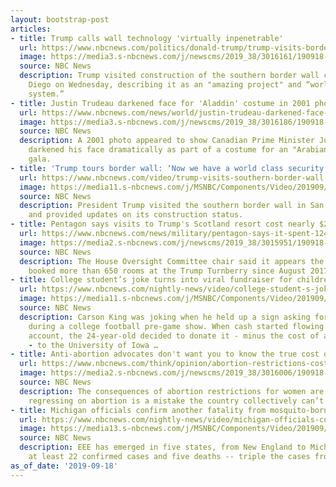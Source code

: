 ```yaml
---
layout: bootstrap-post
articles:
- title: Trump calls wall technology 'virtually inpenetrable'
  url: https://www.nbcnews.com/politics/donald-trump/trump-visits-border-wall-construction-calls-technology-virtually-inpenetrable-n1056161
  image: https://media3.s-nbcnews.com/j/newscms/2019_38/3016161/190918-donald-trump-border-wall-visit-ew-658p_c95246cc927dccb24a8ddad22c236917.nbcnews-fp-1200-630.jpg
  source: NBC News
  description: Trump visited construction of the southern border wall close to San
    Diego on Wednesday, describing it as an "amazing project" and “world-class technology
    system.”
- title: Justin Trudeau darkened face for 'Aladdin' costume in 2001 photo
  url: https://www.nbcnews.com/news/world/justin-trudeau-darkened-face-aladdin-costume-2001-photo-n1056151
  image: https://media3.s-nbcnews.com/j/newscms/2019_38/3016186/190918-justin-trudeau-ew-712p_b9722f277244bb8d3fe0e1e23ea93065.nbcnews-fp-1200-630.jpg
  source: NBC News
  description: A 2001 photo appeared to show Canadian Prime Minister Justin Trudeau
    darkened his face dramatically as part of a costume for an "Arabian Nights"-themed
    gala.
- title: 'Trump tours border wall: ‘Now we have a world class security system'''
  url: https://www.nbcnews.com/video/trump-visits-southern-border-wall-thanks-mexico-for-aid-69291077831
  image: https://media11.s-nbcnews.com/j/MSNBC/Components/Video/201909/trump-border-wall070_RC139C309B60_RTRMADP_3_USA-TRUMP-1.nbcnews-fp-1200-630.jpg
  source: NBC News
  description: President Trump visited the southern border wall in San Diego, Calif.
    and provided updates on its construction status.
- title: Pentagon says visits to Trump's Scotland resort cost nearly $200,000
  url: https://www.nbcnews.com/news/military/pentagon-says-it-spent-124k-trump-hotel-scotland-n1056091
  image: https://media2.s-nbcnews.com/j/newscms/2019_38/3015951/190918-trump-turnberry-ew-457p_1d7beeb6667f8e653931597f96f4d420.nbcnews-fp-1200-630.jpg
  source: NBC News
  description: The House Oversight Committee chair said it appears the Air Force has
    booked more than 650 rooms at the Trump Turnberry since August 2017
- title: College student’s joke turns into viral fundraiser for children’s hospital
  url: https://www.nbcnews.com/nightly-news/video/college-student-s-joke-turns-into-viral-fundraiser-for-children-s-hospital-69289541990
  image: https://media11.s-nbcnews.com/j/MSNBC/Components/Video/201909/nn_kti_viral_beer_fund_donated_to_hospital_190918_1920x1080.nbcnews-fp-1200-630.jpg
  source: NBC News
  description: Carson King was joking when he held up a sign asking for beer money
    during a college football pre-game show. When cash started flowing into his Venmo
    account, the 24-year-old decided to donate it - minus the cost of a case of beer
    - to the University of Iowa …
- title: Anti-abortion advocates don't want you to know the true cost of banning it
  url: https://www.nbcnews.com/think/opinion/abortion-restrictions-cost-all-americans-not-just-women-we-mean-ncna1055146
  image: https://media2.s-nbcnews.com/j/newscms/2019_38/3016006/190918-abortion-protest-al-1724_6bab7c96f68b91c3801dbdf3a1c26c26.nbcnews-fp-1200-630.jpg
  source: NBC News
  description: The consequences of abortion restrictions for women are clear. But
    regressing on abortion is a mistake the country collectively can’t afford.
- title: Michigan officials confirm another fatality from mosquito-borne disease
  url: https://www.nbcnews.com/nightly-news/video/michigan-officials-confirm-another-fatality-from-mosquito-borne-disease-69288517559
  image: https://media13.s-nbcnews.com/j/MSNBC/Components/Video/201909/nn_rmo_eee_mosquito_virus_190918_1920x1080.nbcnews-fp-1200-630.jpg
  source: NBC News
  description: EEE has emerged in five states, from New England to Michigan, with
    at least 22 confirmed cases and five deaths -- triple the cases from last year.
as_of_date: '2019-09-18'
---
```


